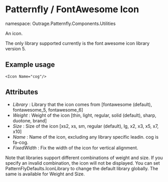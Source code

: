 ﻿

# Patternfly / FontAwesome Icon


namespace: Outrage.Patternfly.Components.Utilities

An icon.

The only library supported currently is the font awesome icon library version 5.

## Example usage
```
<Icon Name="cog"/>
```

## Attributes

* *Library* : Library that the icon comes from [fontawesome (default), fontawesome_5, fontawesome_6]
* *Weight* : Weight of the icon [thin, light, regular, solid (default), sharp, duotone, brand]
* *Size* : Size of the icon [xs2, xs, sm, regular (default), lg, x2, x3, x5, x7, x10]
* *Name* : Name of the icon, excluding any library specific leadin.  cog is fa-cog.
* *FixedWidth* : Fix the width of the icon for vertical alignment.

Note that libraries support different combinations of weight and size.  If you specify an invalid combination, the icon will not be displayed.
You can set PatternFlyDefaults.IconLibrary to change the default library globally.  The same is available for Weight and Size.